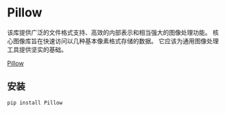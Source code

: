 # Pillow

该库提供广泛的文件格式支持、高效的内部表示和相当强大的图像处理功能。
核心图像库旨在快速访问以几种基本像素格式存储的数据。
它应该为通用图像处理工具提供坚实的基础。

[Pillow](https://pillow.readthedocs.io/en/stable/)

## 安装

```bash
pip install Pillow
```